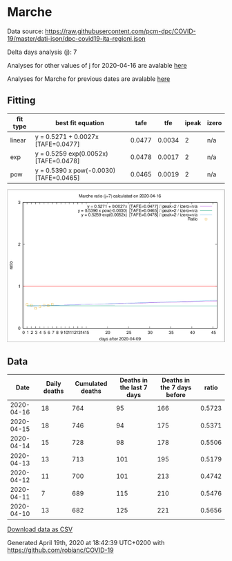 # Marche

Data source: https://raw.githubusercontent.com/pcm-dpc/COVID-19/master/dati-json/dpc-covid19-ita-regioni.json

Delta days analysis (j): 7

Analyses for other values of j for 2020-04-16 are avalable [here](../2020-04-16/README.md)

Analyses for Marche for previous dates are avalable [here](../README.md)

## Fitting 
|fit type|best fit equation|tafe|tfe|ipeak|izero|
|-------|-----|--------|------|---|---|
|linear|y = 0.5271 + 0.0027x  [TAFE=0.0477]|0.0477|0.0034|2|n/a|
|exp|y = 0.5259 exp(0.0052x)  [TAFE=0.0478]|0.0478|0.0017|2|n/a|
|pow|y = 0.5390 x pow(-0.0030)  [TAFE=0.0465]|0.0465|0.0019|2|n/a|

![Plot](COVID-19_marche_j7_2020-04-16.png)

## Data
|Date|Daily deaths|Cumulated deaths|Deaths in the last 7 days|Deaths in the 7 days before|ratio|
|----|----------|-----------|-------|--------------------|-----|
|2020-04-16|18|764|95|166|0.5723|
|2020-04-15|18|746|94|175|0.5371|
|2020-04-14|15|728|98|178|0.5506|
|2020-04-13|13|713|101|195|0.5179|
|2020-04-12|11|700|101|213|0.4742|
|2020-04-11|7|689|115|210|0.5476|
|2020-04-10|13|682|125|221|0.5656|

[Download data as CSV](COVID-19_marche_j7_2020-04-16.csv)

Generated April 19th, 2020 at 18:42:39 UTC+0200 with https://github.com/robianc/COVID-19
